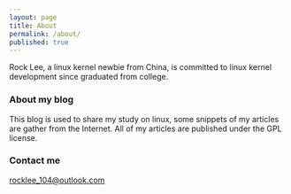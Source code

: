 ```yaml
---
layout: page
title: About
permalink: /about/
published: true
---
```


Rock Lee, a linux kernel newbie from China, is committed to linux kernel development since graduated from college.

### About my blog

This blog is used to share my study on linux, some snippets of my articles are gather from the Internet. All of my articles are published under the GPL license.

### Contact me

[rocklee_104@outlook.com](mailto:rocklee_104@outlook.com)